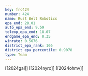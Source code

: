 ```yaml
---
key: frc424
number: 424
name: Rust Belt Robotics
epa_end: 28.01
auto_epa_end: 9.59
teleop_epa_end: 18.07
endgame_epa_end: 0.35
winrate: 0.5676
district_epa_rank: 166
district_epa_percentile: 0.9078
type: Team
---
```

[[2024gal]]
[[2024nyro]]
[[2024ohmv]]
